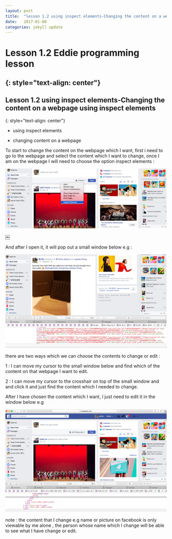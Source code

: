 ```yaml
---
layout: post
title:  "lesson 1.2 using inspect elements-Changing the content on a webpage using inspect elements"
date:   2017-01-08
categories: jekyll update
---
```


# Lesson 1.2 Eddie programming lesson
{: style="text-align: center"}
-------------------------------------

## Lesson 1.2 using inspect elements-Changing the content on a webpage using inspect elements
{: style="text-align: center"}

- using inspect elements

- changing content on a webpage

To start to change the content on the webpage which I want, first i need to go to the webpage and select the content which I want to change, once I am on the webpage I will need to choose the option inspect elements :

![screenshot][id]

[id]:/images/Lesson1.2/Photo1.png
￼

And after I open it, it will pop out a small window below e.g :

![screenshot][id2]

[id2]:/images/Lesson1.2/Photo2.png

there are two ways which we can choose the contents to change or edit :

1 : I can move my cursor to the small window below and find which of the content on that webpage I want to edit.

2 : I can move my cursor to the crosshair on top of the small window and and click it and just find the content which I needed to change.

After I have chosen the content which I want, I just need to edit it in the window below e.g

![screentshot][id3]

[id3]:/images/Lesson1.2/Photo3.png


note : the content that I change e.g  name or picture on facebook is only viewable by me alone , the person whose name which I change will be able to see what I have change or edit.

